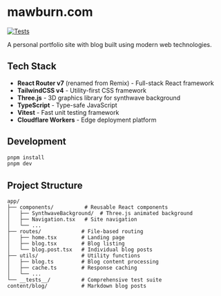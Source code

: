 # mawburn.com

[![Tests](https://github.com/mawburn/mawburn.com/actions/workflows/test.yml/badge.svg)](https://github.com/mawburn/mawburn.com/actions/workflows/test.yml)

A personal portfolio site with blog built using modern web technologies.

## Tech Stack

- **React Router v7** (renamed from Remix) - Full-stack React framework
- **TailwindCSS v4** - Utility-first CSS framework
- **Three.js** - 3D graphics library for synthwave background
- **TypeScript** - Type-safe JavaScript
- **Vitest** - Fast unit testing framework
- **Cloudflare Workers** - Edge deployment platform

## Development

```bash
pnpm install
pnpm dev
```

## Project Structure

```
app/
├── components/          # Reusable React components
│   ├── SynthwaveBackground/  # Three.js animated background
│   ├── Navigation.tsx   # Site navigation
│   └── ...
├── routes/             # File-based routing
│   ├── home.tsx        # Landing page
│   ├── blog.tsx        # Blog listing
│   └── blog.post.tsx   # Individual blog posts
├── utils/              # Utility functions
│   ├── blog.ts         # Blog content processing
│   ├── cache.ts        # Response caching
│   └── ...
└── __tests__/          # Comprehensive test suite
content/blog/           # Markdown blog posts
```
